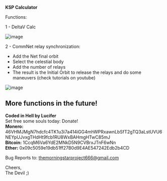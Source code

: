**KSP Calculator**

Functions:


1 - DeltaV Calc  

![image](https://imgur.com/hQ7Xw94.png)  

2 - CommNet relay synchronization:  
- Add the Net final orbit 
- Select the celestial body
- Add the number of relays
- The result is the Initial Orbit to release the relays and do some maneuvers (check tutorials on youtube)

![image](https://imgur.com/QCNzoDW.png)  

## More functions in the future!

**Coded in Hell by Lucifer**  
Set free some souls today: Donate!  
**Monero:** 46VHMJMgN7hdcfc4TK1u3i7a414iGG4mhWPRxawnLbSfT2gTQ3aLstUVU6NEYpUJvxgTHdHt9fcb1RU8WxBAHmgHTwC85mJ  
**Bitcoin:** 1CcqM6Va6YdE2MNkD5N9CVBrxJTnF6wNn  
**Ether:** 0x09c5059e19db51ff27B0d9E4AE547242Edb2b4CD  

Bug Reports to: themorningstarproject666@gmail.com  

Cheers,  
The Devil ;)

